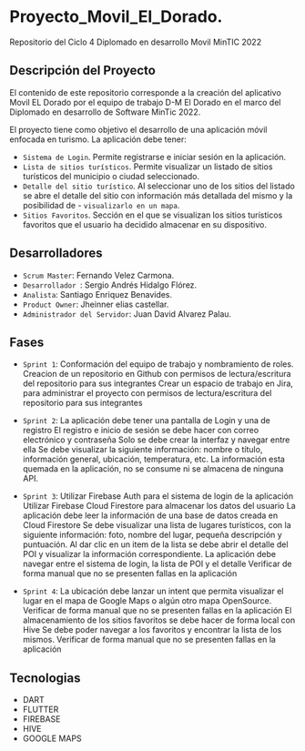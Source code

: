 # Proyecto_Movil_El_Dorado.


Repositorio del Ciclo 4  Diplomado en desarrollo Movil MinTIC 2022



## Descripción del Proyecto
El contenido de este repositorio corresponde a la creación del aplicativo Movil  EL Dorado por el equipo de trabajo D-M El Dorado en el marco del Diplomado en desarrollo de Software MinTic 2022.


El proyecto tiene como objetivo el desarrollo de una aplicación móvil enfocada en turismo. La aplicación debe tener:

- `Sistema de Login`. Permite registrarse e iniciar sesión en la aplicación.
- `Lista de sitios turísticos`. Permite visualizar un listado de sitios turísticos del municipio o ciudad seleccionado.
- `Detalle del sitio turístico`. Al seleccionar uno de los sitios del listado se abre el detalle del sitio con información más detallada del mismo y la posibilidad de - `visualizarlo en un mapa`.
- `Sitios Favoritos`. Sección en el que se visualizan los sitios turísticos favoritos que el usuario ha decidido almacenar en su dispositivo. 

## Desarrolladores
- `Scrum Master`: Fernando Velez Carmona.
- `Desarrollador `: Sergio Andrés Hidalgo Flórez.
- `Analista`: Santiago Enriquez Benavides.
- `Product Owner`: Jheinner elias castellar.
- `Administrador del Servidor`: Juan David Alvarez Palau.

## Fases
- `Sprint 1`: Conformación del equipo de trabajo y nombramiento de roles.
              Creacion de un repositorio en Github con permisos de lectura/escritura del repositorio para sus integrantes
              Crear un espacio de trabajo en Jira, para administrar el proyecto con permisos de lectura/escritura del repositorio para sus integrantes
              
- `Sprint 2`: La aplicación debe tener una pantalla de Login y una de registro
              El registro e inicio de sesión se debe hacer con correo electrónico y contraseña
              Solo se debe crear la interfaz y navegar entre ella
              Se debe visualizar la siguiente información: nombre o título, información general, ubicación, temperatura, etc.
              La información esta quemada en la aplicación, no se consume ni se almacena de ninguna API.
              
- `Sprint 3`: Utilizar Firebase Auth para el sistema de login de la aplicación
              Utilizar Firebase Cloud Firestore para almacenar los datos del usuario
              La aplicación debe leer la información de una base de datos creada en Cloud Firestore
              Se debe visualizar una lista de lugares turísticos, con la siguiente información: foto, nombre del lugar, pequeña descripción y puntuación.
              Al dar clic en un item de la lista se debe abrir el detalle del POI y visualizar la información correspondiente.
              La aplicación debe navegar entre el sistema de login, la lista de POI y el detalle
              Verificar de forma manual que no se presenten fallas en la aplicación

- `Sprint 4`: La ubicación debe lanzar un intent que permita visualizar el lugar en el mapa de Google Maps o algún otro mapa OpenSource.
              Verificar de forma manual que no se presenten fallas en la aplicación
              El almacenamiento de los sitios favoritos se debe hacer de forma local con Hive
              Se debe poder navegar a los favoritos y encontrar la lista de los mismos.
              Verificar de forma manual que no se presenten fallas en la aplicación

## Tecnologias
- DART
- FLUTTER
- FIREBASE 
- HIVE 
- GOOGLE MAPS

